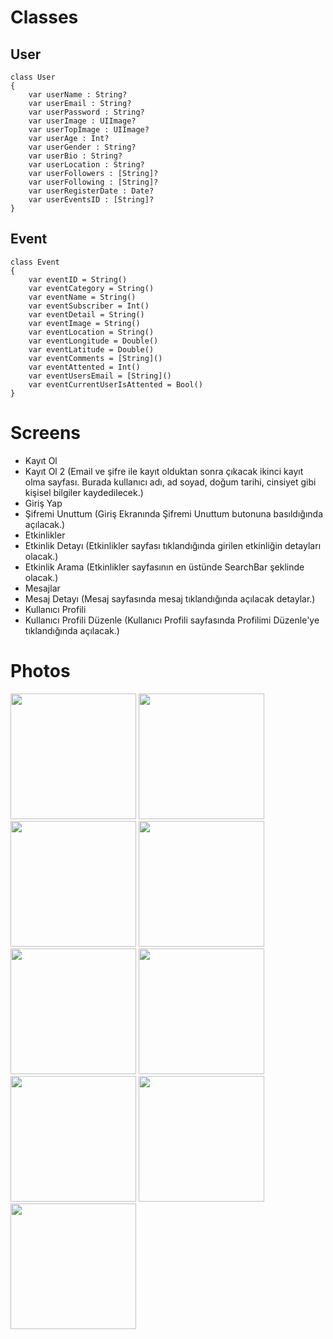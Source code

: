# Classes

## User
```
class User
{
    var userName : String?
    var userEmail : String?
    var userPassword : String?
    var userImage : UIImage?
    var userTopImage : UIImage?
    var userAge : Int?
    var userGender : String?
    var userBio : String?
    var userLocation : String?
    var userFollowers : [String]?
    var userFollowing : [String]?
    var userRegisterDate : Date?
    var userEventsID : [String]?
}
```

## Event
```
class Event
{
    var eventID = String()
    var eventCategory = String()
    var eventName = String()
    var eventSubscriber = Int()
    var eventDetail = String()
    var eventImage = String()
    var eventLocation = String()
    var eventLongitude = Double()
    var eventLatitude = Double()
    var eventComments = [String]()
    var eventAttented = Int()
    var eventUsersEmail = [String]()
    var eventCurrentUserIsAttented = Bool()
}
```

# Screens

- Kayıt Ol
- Kayıt Ol 2 (Email ve şifre ile kayıt olduktan sonra çıkacak ikinci kayıt olma sayfası. Burada kullanıcı adı, ad soyad, doğum tarihi, cinsiyet gibi kişisel bilgiler kaydedilecek.)
- Giriş Yap
- Şifremi Unuttum (Giriş Ekranında Şifremi Unuttum butonuna basıldığında açılacak.)
- Etkinlikler
- Etkinlik Detayı (Etkinlikler sayfası tıklandığında girilen etkinliğin detayları olacak.)
- Etkinlik Arama (Etkinlikler sayfasının en üstünde SearchBar şeklinde olacak.)
- Mesajlar
- Mesaj Detayı (Mesaj sayfasında mesaj tıklandığında açılacak detaylar.)
- Kullanıcı Profili
- Kullanıcı Profili Düzenle (Kullanıcı Profili sayfasında Profilimi Düzenle'ye tıklandığında açılacak.)

# Photos

<img width=201 src="https://user-images.githubusercontent.com/73075252/227617254-1c6a5148-9c2b-4800-8445-f3d1667214c2.png">
<img width=201 src="https://user-images.githubusercontent.com/73075252/227617260-f8747114-b25a-404c-be24-13beab919857.png">
<img width=201 src="https://user-images.githubusercontent.com/73075252/227617264-9c753d7c-1ef2-4e44-9db8-e4785cafba9a.png">
<img width=201 src="https://user-images.githubusercontent.com/73075252/227617266-a0895248-236b-4c67-b672-d4763962d827.png">
<img width=201 src="https://user-images.githubusercontent.com/73075252/227617269-a7b0a131-2bbf-4c20-8f52-1f3d5cd96fb7.png">
<img width=201 src="https://user-images.githubusercontent.com/73075252/227617272-4a5e4e2f-20fc-4ba4-993d-ac0d431b6081.png">
<img width=201 src="https://user-images.githubusercontent.com/73075252/227617278-c34bb28d-3686-41c8-98a4-ab969ab71fd4.png">
<img width=201 src="https://user-images.githubusercontent.com/73075252/227617280-6054618a-7a1e-4ebb-8b58-84f94adf7626.png">
<img width=201 src="https://user-images.githubusercontent.com/73075252/227617285-3b5e3e5b-7d2b-49d2-a0b5-3070d698a29a.png">
